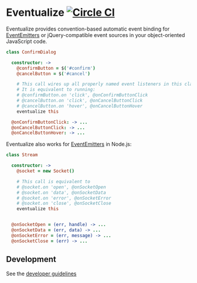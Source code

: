 # Eventualize [![Circle CI](https://circleci.com/gh/Originate/eventualize.svg?style=shield)](https://circleci.com/gh/Originate/eventualize)

Eventualize provides convention-based automatic event binding
for [EventEmitters](https://nodejs.org/api/events.html)
or jQuery-compatible event sources
in your object-oriented JavaScript code.

```coffeescript
class ConfirmDialog

  constructor: ->
    @confirmButton = $('#confirm')
    @cancelButton = $('#cancel')

    # This call wires up all properly named event listeners in this class.
    # It is equivalent to running:
    # @confirmButton.on 'click', @onConfirmButtonClick
    # @cancelButton.on 'click', @onCancelButtonClick
    # @cancelButton.on 'hover', @onCancelButtonHover
    eventualize this

  @onConfirmButtonClick: -> ...
  @onCancelButtonClick: -> ...
  @onCancelButtonHover: -> ...
```

Eventualize also works for [EventEmitters](https://nodejs.org/api/events.html) in Node.js:

```coffeescript
class Stream

  constructor: ->
    @socket = new Socket()

    # This call is equivalent to
    # @socket.on 'open', @onSocketOpen
    # @socket.on 'data', @onSocketData
    # @socket.on 'error', @onSocketError
    # @socket.on 'close', @onSocketClose
    eventualize this


  @onSocketOpen = (err, handle) -> ...
  @onSocketData = (err, data) -> ...
  @onSocketError = (err, message) -> ...
  @onSocketClose = (err) -> ...
```


## Development

See the [developer guidelines](CONTRIBUTING.md)
